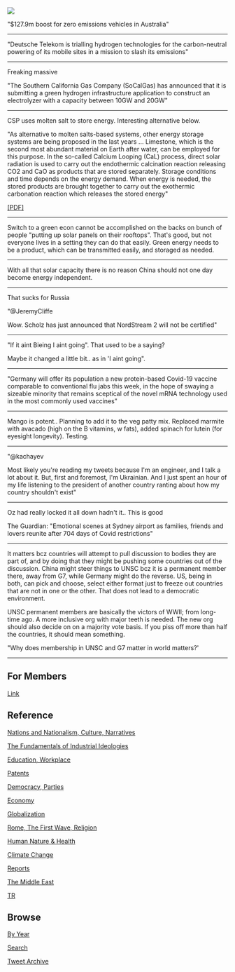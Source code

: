 <img src="https://drive.google.com/uc?export=view&id=1B2wf9R7AMH1d7Vw6e2mucLbIQ5NSjir7"/>

"$127.9m boost for zero emissions vehicles in Australia"

---

"Deutsche Telekom is trialling hydrogen technologies for the
carbon-neutral powering of its mobile sites in a mission to slash its
emissions"

---

Freaking massive

"The Southern California Gas Company (SoCalGas) has announced that it
is submitting a green hydrogen infrastructure application to construct
an electrolyzer with a capacity between 10GW and 20GW"

---

CSP uses molten salt to store energy. Interesting alternative below.

"As alternative to molten salts-based systems, other energy storage
systems are being proposed in the last years ... Limestone, which is
the second most abundant material on Earth after water, can be
employed for this purpose. In the so-called Calcium Looping (CaL)
process, direct solar radiation is used to carry out the endothermic
calcination reaction releasing CO2 and CaO as products that are stored
separately. Storage conditions and time depends on the energy
demand. When energy is needed, the stored products are brought
together to carry out the exothermic carbonation reaction which
releases the stored energy"

[[PDF]](https://idus.us.es/bitstream/handle/11441/87668/preprint_CSP-CaL.pdf)

---

Switch to a green econ cannot be accomplished on the backs on bunch of
people "putting up solar panels on their rooftops". That's good, but
not everyone lives in a setting they can do that easily. Green energy
needs to be a product, which can be transmitted easily, and storaged
as needed.

---

With all that solar capacity there is no reason China should not one
day become energy independent.

---

That sucks for Russia

"@JeremyCliffe

Wow. Scholz has just announced that NordStream 2 will not be certified"

---

"If it aint Bieing I aint going". That used to be a saying?

Maybe it changed a little bit.. as in 'I aint going".

---

"Germany will offer its population a new protein-based Covid-19
vaccine comparable to conventional flu jabs this week, in the hope of
swaying a sizeable minority that remains sceptical of the novel mRNA
technology used in the most commonly used vaccines"

---

Mango is potent.. Planning to add it to the veg patty mix. Replaced
marmite with avacado (high on the B vitamins, w fats), added spinach
for lutein (for eyesight longevity). Testing.

---

"@kachayev

Most likely you're reading my tweets because I'm an engineer, and I
talk a lot about it. But, first and foremost, I'm Ukrainian. And I
just spent an hour of my life listening to the president of another
country ranting about how my country shouldn't exist"

---

Oz had really locked it all down hadn't it.. This is good

The Guardian: "Emotional scenes at Sydney airport as families, friends
and lovers reunite after 704 days of Covid restrictions"

---

It matters bcz countries will attempt to pull discussion to bodies
they are part of, and by doing that they might be pushing some
countries out of the discussion. China might steer things to UNSC bcz
it is a permanent member there, away from G7, while Germany might do
the reverse. US, being in both, can pick and choose, select either
format just to freeze out countries that are not in one or the
other. That does not lead to a democratic environment.

UNSC permanent members are basically the victors of WWII; from
long-time ago. A more inclusive org with major teeth is needed. The
new org should also decide on on a majority vote basis. If you piss
off more than half the countries, it should mean something.

"Why does membership in UNSC and G7 matter in world matters?'

---

## For Members

[Link](https://thirdwave-members.herokuapp.com)

## Reference

[Nations and Nationalism, Culture, Narratives](/2013/02/nations-and-nationalism.md)

[The Fundamentals of Industrial Ideologies](/2011/04/fundamentals-of-industrial-ideologies.md)

[Education, Workplace](2017/09/education-workplace.md)

[Patents](/2018/09/patents.md)

[Democracy, Parties](/2016/11/democracy.md)

[Economy](/2018/05/economy.md)

[Globalization](/2018/09/globalization.md)

[Rome, The First Wave, Religion](/2017/12/rome.md)

[Human Nature & Health](/2020/07/human-nature.md)

[Climate Change](/2018/12/climate.md)

[Reports](/2019/05/reports.md)

[The Middle East](/2019/07/middleeast.md)

[TR](../tr)

## Browse

[By Year](years.md)

[Search](search.html)

[Tweet Archive](/tweets/README.md)


